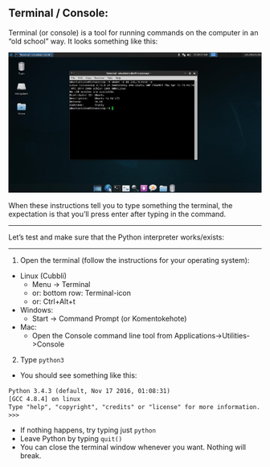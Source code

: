 ## Terminal / Console:

Terminal (or console) is a tool for running commands on the computer in an “old school” way. It looks something like this:

![Screenshot of Ubuntu Terminal](./terminal.jpg "Terminal in Ubuntu Linux")

When these instructions tell you to type something the terminal, the expectation is that you’ll press enter after typing in the command.

---

Let’s test and make sure that the Python interpreter works/exists:

---

1. Open the terminal (follow the instructions for your operating system):
  * Linux (Cubbli)
    * Menu -> Terminal
    * or: bottom row: Terminal-icon
    * or: Ctrl+Alt+t
  * Windows:
    * Start -> Command Prompt (or Komentokehote)
  * Mac:
    * Open the Console command line tool from Applications->Utilities->Console
2. Type `python3`
  * You should see something like this:  
```
Python 3.4.3 (default, Nov 17 2016, 01:08:31)
[GCC 4.8.4] on linux
Type "help", "copyright", "credits" or "license" for more information.
>>>
```
  * If nothing happens, try typing just `python`
  * Leave Python by typing `quit()`
  * You can close the terminal window whenever you want. Nothing will break.

